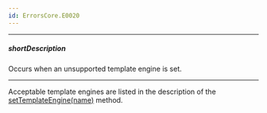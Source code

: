 ```yaml
---
id: ErrorsCore.E0020
---
```

---
##### shortDescription
Occurs when an unsupported template engine is set.

---
Acceptable template engines are listed in the description of the [setTemplateEngine(name)](/api-reference/50%20Common/utils/ui/setTemplateEngine(name).md '/Documentation/ApiReference/Common/Utils/ui/#setTemplateEnginename') method.